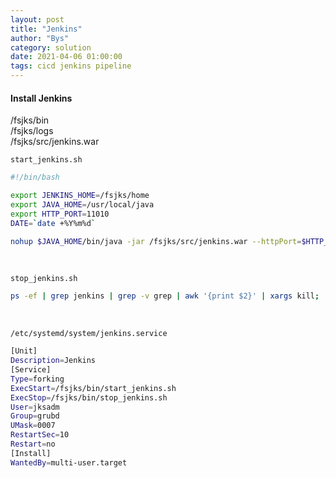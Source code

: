 ```yaml
---
layout: post
title: "Jenkins"
author: "Bys"
category: solution
date: 2021-04-06 01:00:00
tags: cicd jenkins pipeline
---
```


#### Install Jenkins
/fsjks/bin  
/fsjks/logs  
/fsjks/src/jenkins.war  

`start_jenkins.sh`
```bash
#!/bin/bash

export JENKINS_HOME=/fsjks/home
export JAVA_HOME=/usr/local/java
export HTTP_PORT=11010
DATE=`date +%Y%m%d`

nohup $JAVA_HOME/bin/java -jar /fsjks/src/jenkins.war --httpPort=$HTTP_PORT --sessionTimeout=120 -XX:+AggressiveOpts >> /fsjks/logs/jenkins_$DATE.log 2>&1 &
```
<br>


`stop_jenkins.sh`
```bash
ps -ef | grep jenkins | grep -v grep | awk '{print $2}' | xargs kill;
```
<br>



`/etc/systemd/system/jenkins.service`
```bash
[Unit]
Description=Jenkins
[Service]
Type=forking
ExecStart=/fsjks/bin/start_jenkins.sh
ExecStop=/fsjks/bin/stop_jenkins.sh
User=jksadm
Group=grubd
UMask=0007
RestartSec=10
Restart=no
[Install]
WantedBy=multi-user.target
```
<br>